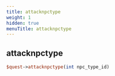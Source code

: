 ```yaml
---
title: attacknpctype
weight: 1
hidden: true
menuTitle: attacknpctype
---
```

## attacknpctype
```perl
$quest->attacknpctype(int npc_type_id)
```